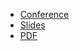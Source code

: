* [Conference](https://promcon.io/2022-munich/talks/closing/)
* [Slides](https://docs.google.com/presentation/d/1ESGLl7DOSn31HhLq6XQFDY11yA3UCjTlxMT4RnE8qQw/)
* [PDF](2022-11-09--PromCon_EU_Closing.pdf)
